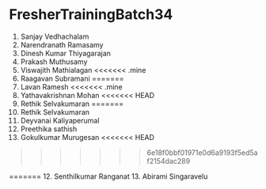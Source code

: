 # FresherTrainingBatch34
1. Sanjay Vedhachalam
2. Narendranath Ramasamy
3. Dinesh Kumar Thiyagarajan
4. Prakash Muthusamy
5. Viswajith Mathialagan
<<<<<<< .mine
6. Raagavan Subramani
=======
6. Lavan Ramesh
<<<<<<< .mine
7. Yathavakrishnan Mohan
<<<<<<< HEAD
8. Rethik Selvakumaran
=======
8. Rethik Selvakumaran
9. Deyvanai Kaliyaperumal
10. Preethika sathish
11. Gokulkumar Murugesan
<<<<<<< HEAD
>>>>>>> 6e18f0bbf01971e0d6a9193f5ed5af2154dac289

=======
12. Senthilkumar Ranganat
13. Abirami Singaravelu
